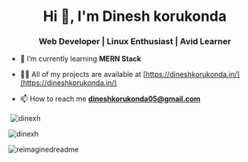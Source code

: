 <h1 align="center">Hi 👋, I'm Dinesh korukonda</h1>
<h3 align="center">Web Developer | Linux Enthusiast | Avid Learner</h3>

- 🌱 I’m currently learning **MERN Stack**

- 👨‍💻 All of my projects are available at [https://dineshkorukonda.in/](https://dineshkorukonda.in/)

- 📫 How to reach me **dineshkorukonda05@gmail.com**

<p>&nbsp;<img align="center" src="https://github-readme-stats.vercel.app/api?username=dinexh&show_icons=true&locale=en" alt="dinexh" /></p>

<p><img align="center" src="https://github-readme-streak-stats.herokuapp.com/?user=dinexh&" alt="dinexh" /></p>
<img src="https://myreadme.vercel.app/api/embed/YOURUSERNAME?panels=userstatistics,toprepositories,toplanguages,commitgraph" alt="reimaginedreadme" />
